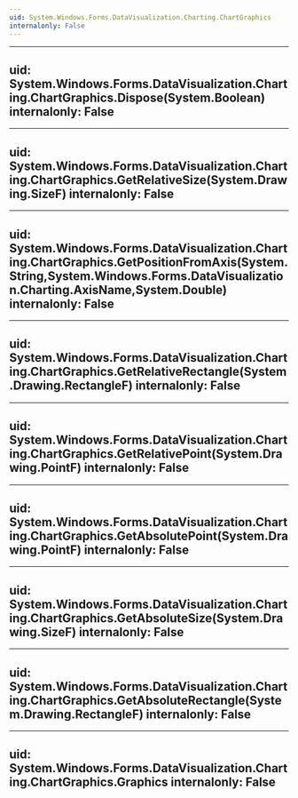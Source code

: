 ```yaml
---
uid: System.Windows.Forms.DataVisualization.Charting.ChartGraphics
internalonly: False
---
```


---
uid: System.Windows.Forms.DataVisualization.Charting.ChartGraphics.Dispose(System.Boolean)
internalonly: False
---

---
uid: System.Windows.Forms.DataVisualization.Charting.ChartGraphics.GetRelativeSize(System.Drawing.SizeF)
internalonly: False
---

---
uid: System.Windows.Forms.DataVisualization.Charting.ChartGraphics.GetPositionFromAxis(System.String,System.Windows.Forms.DataVisualization.Charting.AxisName,System.Double)
internalonly: False
---

---
uid: System.Windows.Forms.DataVisualization.Charting.ChartGraphics.GetRelativeRectangle(System.Drawing.RectangleF)
internalonly: False
---

---
uid: System.Windows.Forms.DataVisualization.Charting.ChartGraphics.GetRelativePoint(System.Drawing.PointF)
internalonly: False
---

---
uid: System.Windows.Forms.DataVisualization.Charting.ChartGraphics.GetAbsolutePoint(System.Drawing.PointF)
internalonly: False
---

---
uid: System.Windows.Forms.DataVisualization.Charting.ChartGraphics.GetAbsoluteSize(System.Drawing.SizeF)
internalonly: False
---

---
uid: System.Windows.Forms.DataVisualization.Charting.ChartGraphics.GetAbsoluteRectangle(System.Drawing.RectangleF)
internalonly: False
---

---
uid: System.Windows.Forms.DataVisualization.Charting.ChartGraphics.Graphics
internalonly: False
---
